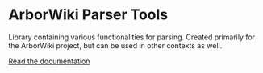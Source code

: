 # ArborWiki Parser Tools

Library containing various functionalities for parsing. Created primarily for
the ArborWiki project, but can be used in other contexts as well.

[Read the documentation](https://seally.github.io/arborwiki-parser-tools/)

